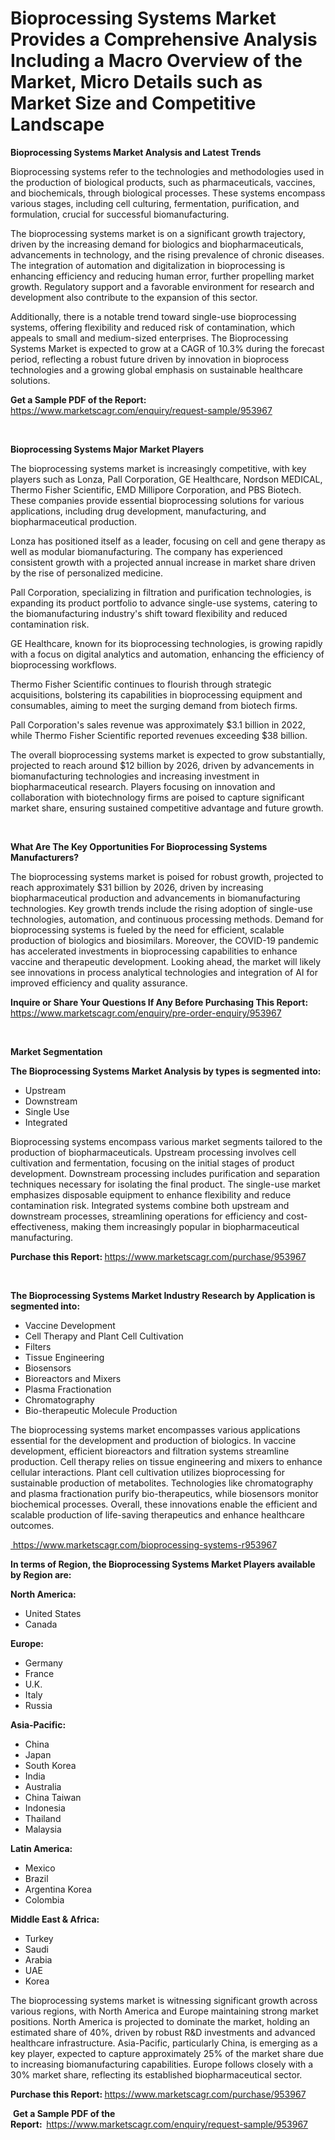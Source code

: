 <p><h1>Bioprocessing Systems Market Provides a Comprehensive Analysis Including a Macro Overview of the Market, Micro Details such as Market Size and Competitive Landscape</h1></p><p><strong>Bioprocessing Systems Market Analysis and Latest Trends</strong></p>
<p><p>Bioprocessing systems refer to the technologies and methodologies used in the production of biological products, such as pharmaceuticals, vaccines, and biochemicals, through biological processes. These systems encompass various stages, including cell culturing, fermentation, purification, and formulation, crucial for successful biomanufacturing.</p><p>The bioprocessing systems market is on a significant growth trajectory, driven by the increasing demand for biologics and biopharmaceuticals, advancements in technology, and the rising prevalence of chronic diseases. The integration of automation and digitalization in bioprocessing is enhancing efficiency and reducing human error, further propelling market growth. Regulatory support and a favorable environment for research and development also contribute to the expansion of this sector.</p><p>Additionally, there is a notable trend toward single-use bioprocessing systems, offering flexibility and reduced risk of contamination, which appeals to small and medium-sized enterprises. The Bioprocessing Systems Market is expected to grow at a CAGR of 10.3% during the forecast period, reflecting a robust future driven by innovation in bioprocess technologies and a growing global emphasis on sustainable healthcare solutions.</p></p>
<p><strong>Get a Sample PDF of the Report:&nbsp;</strong> <a href="https://www.marketscagr.com/enquiry/request-sample/953967?utm_campaign=2951&utm_medium=2&utm_source=Github&utm_content=ia&utm_term=18042025&utm_id=bioprocessing-systems">https://www.marketscagr.com/enquiry/request-sample/953967</a></p>
<p>&nbsp;</p>
<p><strong>Bioprocessing Systems Major Market Players</strong></p>
<p><p>The bioprocessing systems market is increasingly competitive, with key players such as Lonza, Pall Corporation, GE Healthcare, Nordson MEDICAL, Thermo Fisher Scientific, EMD Millipore Corporation, and PBS Biotech. These companies provide essential bioprocessing solutions for various applications, including drug development, manufacturing, and biopharmaceutical production.</p><p>Lonza has positioned itself as a leader, focusing on cell and gene therapy as well as modular biomanufacturing. The company has experienced consistent growth with a projected annual increase in market share driven by the rise of personalized medicine. </p><p>Pall Corporation, specializing in filtration and purification technologies, is expanding its product portfolio to advance single-use systems, catering to the biomanufacturing industry's shift toward flexibility and reduced contamination risk. </p><p>GE Healthcare, known for its bioprocessing technologies, is growing rapidly with a focus on digital analytics and automation, enhancing the efficiency of bioprocessing workflows. </p><p>Thermo Fisher Scientific continues to flourish through strategic acquisitions, bolstering its capabilities in bioprocessing equipment and consumables, aiming to meet the surging demand from biotech firms. </p><p>Pall Corporation's sales revenue was approximately $3.1 billion in 2022, while Thermo Fisher Scientific reported revenues exceeding $38 billion. </p><p>The overall bioprocessing systems market is expected to grow substantially, projected to reach around $12 billion by 2026, driven by advancements in biomanufacturing technologies and increasing investment in biopharmaceutical research. Players focusing on innovation and collaboration with biotechnology firms are poised to capture significant market share, ensuring sustained competitive advantage and future growth.</p></p>
<p>&nbsp;</p>
<p><strong>What Are The Key Opportunities For Bioprocessing Systems Manufacturers?</strong></p>
<p><p>The bioprocessing systems market is poised for robust growth, projected to reach approximately $31 billion by 2026, driven by increasing biopharmaceutical production and advancements in biomanufacturing technologies. Key growth trends include the rising adoption of single-use technologies, automation, and continuous processing methods. Demand for bioprocessing systems is fueled by the need for efficient, scalable production of biologics and biosimilars. Moreover, the COVID-19 pandemic has accelerated investments in bioprocessing capabilities to enhance vaccine and therapeutic development. Looking ahead, the market will likely see innovations in process analytical technologies and integration of AI for improved efficiency and quality assurance.</p></p>
<p><strong>Inquire or Share Your Questions If Any Before Purchasing This Report:</strong> <a href="https://www.marketscagr.com/enquiry/pre-order-enquiry/953967?utm_campaign=2951&utm_medium=2&utm_source=Github&utm_content=ia&utm_term=18042025&utm_id=bioprocessing-systems">https://www.marketscagr.com/enquiry/pre-order-enquiry/953967</a></p>
<p>&nbsp;</p>
<p><strong>Market Segmentation</strong></p>
<p><strong>The Bioprocessing Systems Market Analysis by types is segmented into:</strong></p>
<p><ul><li>Upstream</li><li>Downstream</li><li>Single Use</li><li>Integrated</li></ul></p>
<p><p>Bioprocessing systems encompass various market segments tailored to the production of biopharmaceuticals. Upstream processing involves cell cultivation and fermentation, focusing on the initial stages of product development. Downstream processing includes purification and separation techniques necessary for isolating the final product. The single-use market emphasizes disposable equipment to enhance flexibility and reduce contamination risk. Integrated systems combine both upstream and downstream processes, streamlining operations for efficiency and cost-effectiveness, making them increasingly popular in biopharmaceutical manufacturing.</p></p>
<p><strong>Purchase this Report:&nbsp;</strong><a href="https://www.marketscagr.com/purchase/953967?utm_campaign=2951&utm_medium=2&utm_source=Github&utm_content=ia&utm_term=18042025&utm_id=bioprocessing-systems">https://www.marketscagr.com/purchase/953967</a></p>
<p>&nbsp;</p>
<p><strong>The Bioprocessing Systems Market Industry Research by Application is segmented into:</strong></p>
<p><ul><li>Vaccine Development</li><li>Cell Therapy and Plant Cell Cultivation</li><li>Filters</li><li>Tissue Engineering</li><li>Biosensors</li><li>Bioreactors and Mixers</li><li>Plasma Fractionation</li><li>Chromatography</li><li>Bio-therapeutic Molecule Production</li></ul></p>
<p><p>The bioprocessing systems market encompasses various applications essential for the development and production of biologics. In vaccine development, efficient bioreactors and filtration systems streamline production. Cell therapy relies on tissue engineering and mixers to enhance cellular interactions. Plant cell cultivation utilizes bioprocessing for sustainable production of metabolites. Technologies like chromatography and plasma fractionation purify bio-therapeutics, while biosensors monitor biochemical processes. Overall, these innovations enable the efficient and scalable production of life-saving therapeutics and enhance healthcare outcomes.</p></p>
<p><a href="https://www.marketscagr.com/bioprocessing-systems-r953967?utm_campaign=2951&utm_medium=2&utm_source=Github&utm_content=ia&utm_term=18042025&utm_id=bioprocessing-systems">&nbsp;https://www.marketscagr.com/bioprocessing-systems-r953967</a></p>
<p><strong>In terms of Region, the Bioprocessing Systems Market Players available by Region are:</strong></p>
<p>
    <p> <strong> North America: </strong>
        <ul>
            <li>United States</li>
            <li>Canada</li>
        </ul>
        </p> 
    <p> <strong> Europe: </strong>
        <ul>
            <li>Germany</li>
            <li>France</li>
            <li>U.K.</li>
            <li>Italy</li>
            <li>Russia</li>
        </ul>
        </p> 
    <p> <strong> Asia-Pacific: </strong>
        <ul>
            <li>China</li>
            <li>Japan</li>
            <li>South Korea</li>
            <li>India</li>
            <li>Australia</li>
            <li>China Taiwan</li>
            <li>Indonesia</li>
            <li>Thailand</li>
            <li>Malaysia</li>
        </ul>
        </p> 
    <p> <strong> Latin America: </strong>
        <ul>
            <li>Mexico</li>
            <li>Brazil</li>
            <li>Argentina Korea</li>
            <li>Colombia</li>
        </ul>
        </p> 
    <p> <strong> Middle East & Africa: </strong>
        <ul>
            <li>Turkey</li>
            <li>Saudi</li>
            <li>Arabia</li>
            <li>UAE</li>
            <li>Korea</li>
        </ul>
    </p>
    </p>
<p><p>The bioprocessing systems market is witnessing significant growth across various regions, with North America and Europe maintaining strong market positions. North America is projected to dominate the market, holding an estimated share of 40%, driven by robust R&D investments and advanced healthcare infrastructure. Asia-Pacific, particularly China, is emerging as a key player, expected to capture approximately 25% of the market share due to increasing biomanufacturing capabilities. Europe follows closely with a 30% market share, reflecting its established biopharmaceutical sector.</p></p>
<p><strong>Purchase this Report: </strong><a href="https://www.marketscagr.com/purchase/953967?utm_campaign=2951&utm_medium=2&utm_source=Github&utm_content=ia&utm_term=18042025&utm_id=bioprocessing-systems">https://www.marketscagr.com/purchase/953967</a></p>
<p>&nbsp;<strong>Get a Sample PDF of the Report:&nbsp;&nbsp;</strong><a href="https://www.marketscagr.com/enquiry/request-sample/953967?utm_campaign=2951&utm_medium=2&utm_source=Github&utm_content=ia&utm_term=18042025&utm_id=bioprocessing-systems">https://www.marketscagr.com/enquiry/request-sample/953967</a></p>
<p><strong></strong></p>
<p><p></p><p></p><p></p></p>